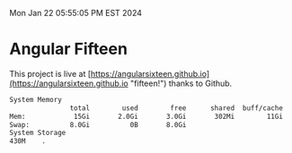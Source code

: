 Mon Jan 22 05:55:05 PM EST 2024

# Angular Fifteen


This project is live at [https://angularsixteen.github.io](https://angularsixteen.github.io "fifteen!") thanks to Github.

```bash
System Memory
               total        used        free      shared  buff/cache   available
Mem:            15Gi       2.0Gi       3.0Gi       302Mi        11Gi        13Gi
Swap:          8.0Gi          0B       8.0Gi
System Storage
430M	.
